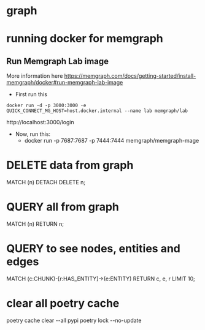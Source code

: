 # graph


# running docker for memgraph
## Run Memgraph Lab image
More information here https://memgraph.com/docs/getting-started/install-memgraph/docker#run-memgraph-lab-image
-  First run this
```
docker run -d -p 3000:3000 -e QUICK_CONNECT_MG_HOST=host.docker.internal --name lab memgraph/lab
```
http://localhost:3000/login
- Now, run this:    
    - docker run -p 7687:7687 -p 7444:7444 memgraph/memgraph-mage

# DELETE data from graph
MATCH (n) DETACH DELETE n;

# QUERY all from graph
MATCH (n) RETURN n;

# QUERY to see nodes, entities and edges
MATCH (c:CHUNK)-[r:HAS_ENTITY]->(e:ENTITY)
RETURN c, e, r LIMIT 10;

# clear all poetry cache
poetry cache clear --all pypi
poetry lock --no-update